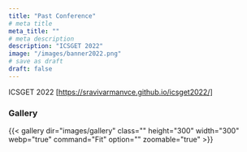 ```yaml
---
title: "Past Conference"
# meta title
meta_title: ""
# meta description
description: "ICSGET 2022"
image: "/images/banner2022.png"
# save as draft
draft: false
---
```


ICSGET 2022 [https://sravivarmanvce.github.io/icsget2022/]

### Gallery

{{< gallery dir="images/gallery" class="" height="300" width="300" webp="true" command="Fit" option="" zoomable="true" >}}